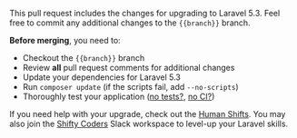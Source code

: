 This pull request includes the changes for upgrading to Laravel 5.3. Feel free to commit any additional changes to the `{{branch}}` branch.

**Before merging**, you need to:

- Checkout the `{{branch}}` branch
- Review **all** pull request comments for additional changes
- Update your dependencies for Laravel 5.3
- Run `composer update` (if the scripts fail, add `--no-scripts`)
- Thoroughly test your application ([no tests?](https://laravelshift.com/laravel-test-generator), [no CI?](https://laravelshift.com/ci-generator))

If you need help with your upgrade, check out the [Human Shifts](https://laravelshift.com/human-shifts). You may also join the [Shifty Coders](https://laravelshift.com/shifty-coders) Slack workspace to level-up your Laravel skills.

